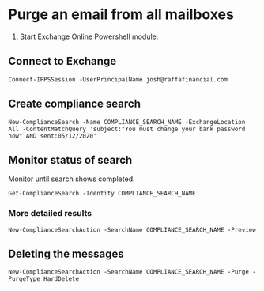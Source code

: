 # Purge an email from all mailboxes

1) Start Exchange Online Powershell module.

## Connect to Exchange

`Connect-IPPSSession -UserPrincipalName josh@raffafinancial.com`

## Create compliance search

`New-ComplianceSearch -Name COMPLIANCE_SEARCH_NAME -ExchangeLocation All -ContentMatchQuery 'subject:"You must change your bank password now" AND sent:05/12/2020'`

## Monitor status of search

Monitor until search shows completed.

`Get-ComplianceSearch -Identity COMPLIANCE_SEARCH_NAME`

### More detailed results

`New-ComplianceSearchAction -SearchName COMPLIANCE_SEARCH_NAME -Preview`

## Deleting the messages

`New-ComplianceSearchAction -SearchName COMPLIANCE_SEARCH_NAME -Purge -PurgeType HardDelete`